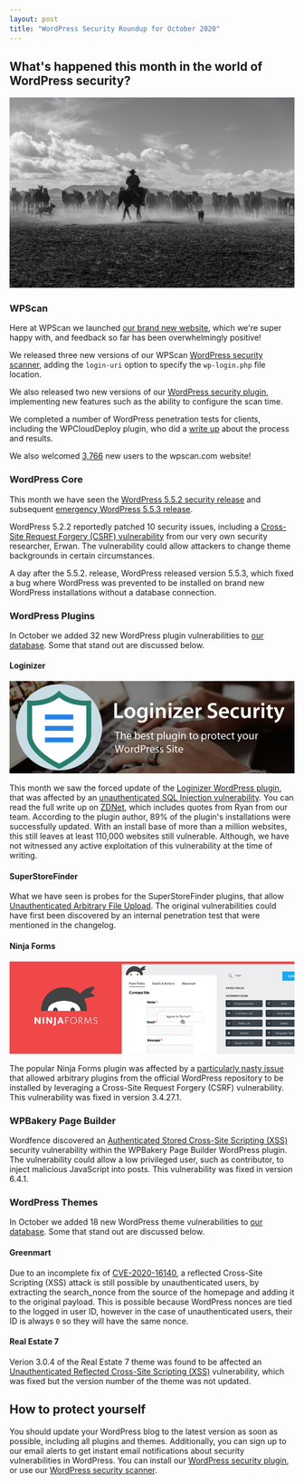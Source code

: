 ```yaml
---
layout: post
title: "WordPress Security Roundup for October 2020"
---
```


## What's happened this month in the world of WordPress security?

![WordPress Vulnerability Roundup](/assets/posts/roundup-october/header.jpg)

### WPScan

Here at WPScan we launched [our brand new website](https://blog.wpscan.com/2020/10/09/new-wpscan-website.html), which we're super happy with, and feedback so far has been overwhelmingly positive!

We released three new versions of our WPScan [WordPress security scanner](https://github.com/wpscanteam/wpscan), adding the `login-uri` option to specify the `wp-login.php` file location.

We also released two new versions of our [WordPress security plugin](https://wordpress.org/plugins/wpscan/), implementing new features such as the ability to configure the scan time.

We completed a number of WordPress penetration tests for clients, including the WPCloudDeploy plugin, who did a [write up](https://wpclouddeploy.com/wpclouddeploy-v-4-1-0-a-security-focused-update/) about the process and results.

We also welcomed [3,766](https://twitter.com/_WPScan_/status/1323172998870958081) new users to the wpscan.com website!

### WordPress Core

This month we have seen the [WordPress 5.5.2 security release](https://blog.wpscan.com/2020/10/30/wordpress-5.5.2-security-release.html) and subsequent [emergency WordPress 5.5.3 release](https://www.wordfence.com/blog/2020/10/emergency-wp-5-5-3-release/).

WordPress 5.2.2 reportedly patched 10 security issues, including a [Cross-Site Request Forgery (CSRF) vulnerability](https://wpscan.com/vulnerability/10454) from our very own security researcher, Erwan. The vulnerability could allow attackers to change theme backgrounds in certain circumstances.

A day after the 5.5.2. release, WordPress released version 5.5.3, which fixed a bug where WordPress was prevented to be installed on brand new WordPress installations without a database connection.

### WordPress Plugins

In October we added 32 new WordPress plugin vulnerabilities to [our database](https://wpscan.org). Some that stand out are discussed below.

#### Loginizer

![Loginizer Plugin](/assets/posts/roundup-october/loginizer.jpg)

This month we saw the forced update of the [Loginizer WordPress plugin](https://en-gb.wordpress.org/plugins/loginizer/), that was affected by an [unauthenticated SQL Injection vulnerability](https://wpscan.com/vulnerability/10441). You can read the full write up on [ZDNet](https://www.zdnet.com/article/wordpress-deploys-forced-security-update-for-dangerous-bug-in-popular-plugin/), which includes quotes from Ryan from our team. According to the plugin author, 89% of the plugin's installations were successfully updated. With an install base of more than a million websites, this still leaves at least 110,000 websites still vulnerable. Although, we have not witnessed any active exploitation of this vulnerability at the time of writing.

#### SuperStoreFinder

What we have seen is probes for the SuperStoreFinder plugins, that allow [Unauthenticated Arbitrary File Upload](https://wpscan.com/vulnerability/10439). The original vulnerabilities could have first been discovered by an internal penetration test that were mentioned in the changelog.

#### Ninja Forms

![Loginizer Plugin](/assets/posts/roundup-october/ninjaforms.png)

The popular Ninja Forms plugin was affected by a [particularly nasty issue](https://wpscan.com/vulnerability/10424) that allowed arbitrary plugins from the official WordPress repository to be installed by leveraging a Cross-Site Request Forgery (CSRF) vulnerability. This vulnerability was fixed in version 3.4.27.1.

### WPBakery Page Builder

Wordfence discovered an [Authenticated Stored Cross-Site Scripting (XSS)](https://wpscan.com/vulnerability/10422) security vulnerability within the WPBakery Page Builder WordPress plugin. The vulnerability could allow a low privileged user, such as contributor, to inject malicious JavaScript into posts. This vulnerability was fixed in version 6.4.1.

### WordPress Themes

In October we added 18 new WordPress theme vulnerabilities to [our database](https://wpscan.org). Some that stand out are discussed below.

#### Greenmart

Due to an incomplete fix of [CVE-2020-16140](https://wpscan.com/vulnerability/10444), a reflected Cross-Site Scripting (XSS) attack is still possible by unauthenticated users, by extracting the search_nonce from the source of the homepage and adding it to the original payload. This is possible because WordPress nonces are tied to the logged in user ID, however in the case of unauthenticated users, their ID is always `0` so they will have the same nonce.

#### Real Estate 7

Verion 3.0.4 of the Real Estate 7 theme was found to be affected an [Unauthenticated Reflected Cross-Site Scripting (XSS)](https://wpscan.com/vulnerability/10421) vulnerability, which was fixed but the version number of the theme was not updated.

## How to protect yourself

You should update your WordPress blog to the latest version as soon as possible, including all plugins and themes. Additionally, you can sign up to our email alerts to get instant email notifications about security vulnerabilities in WordPress. You can install our [WordPress security plugin](https://wordpress.org/plugins/wpscan/), or use our [WordPress security scanner](https://wpscan.org/).
